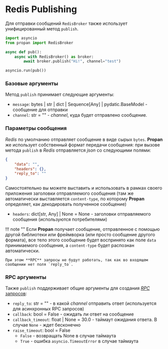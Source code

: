 # Redis Publishing

Для отправки сообщений `RedisBroker` также использует унифицированный метод `publish`.

```python
import asyncio
from propan import RedisBroker

async def pub():
    async with RedisBroker() as broker:
        await broker.publish("Hi!", channel="test")

asyncio.run(pub())
```

### Базовые аргументы

Метод `publish` принимает следующие аргументы:

* `message`: bytes | str | dict | Sequence[Any] | pydatic.BaseModel - сообщение для отправки
* `channel`: str = "" - *channel*, куда будет отправлено сообщение.

### Параметры сообщения

*Redis* по умолчанию отправляет сообщение в виде сырых `bytes`. **Propan** же использует собственный формат передачи сообщения:
при вызове метода `publish` в *Redis* отправляется *json* со следующими полями:

```json
{
    "data": "",
    "headers": {},
    "reply_to": ""
}
```

Самостоятельно вы можете выставить и использовать в рамках своего приложения заголовки отправляемого сообщения (там же автоматически выставляется `content-type`, по которому **Propan** определяет, как декодировать полученное сообщение)

* `headers`: dict[str, Any] | None = None - заголовки отправляемого сообщения (используются потребителями)

!!! note ""
    Если **Propan** получает сообщение, отправленное с помощью другой библиотеки или фреймворка (или просто сообщение другого формата),
    все тело этого сообщение будет воспринято как поле `data` принимаемого сообщения, а `content-type` будет распознан автоматически.

    При этом **RPC** запросы не будут работать, так как во входящем сообщении нет поля `reply_to`.

### RPC аргументы

Также `publish` поддерживает общие аргументы для создания [*RPC* запросов](../../getting_started/4_broker/5_rpc/#_3):

* `reply_to`: str = "" - в какой *channel* отправить ответ (используется для асинхронных RPC запросов)
* `callback`: bool = False - ожидать ли ответ на сообщение
* `callback_timeout`: float | None = 30.0 - таймаут ожидания ответа. В случае `None` - ждет бесконечно
* `raise_timeout`: bool = False
    * `False` - возвращать None в случае таймаута
    * `True` - ошибка `asyncio.TimeoutError` в случае таймаута
